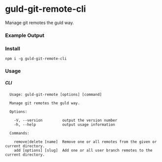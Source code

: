 # guld-git-remote-cli

Manage git remotes the guld way.

### Example Output

### Install

```
npm i -g guld-git-remote-cli
```

### Usage

##### CLI

```
  Usage: guld-git-remote [options] [command]

  Manage git remotes the guld way.

  Options:

    -V, --version         output the version number
    -h, --help            output usage information

  Commands:

    remove|delete [name]  Remove one or all remotes from the given or current directory.
    add [options] [slug]  Add one or all user branch remotes to the current directory.
```

